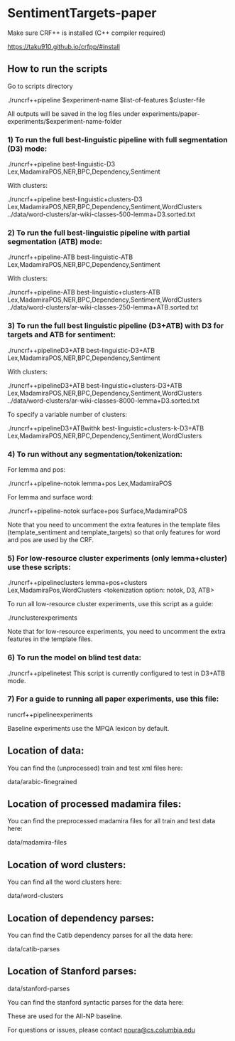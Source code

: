 # SentimentTargets-paper

Make sure CRF++ is installed (C++ compiler required)

https://taku910.github.io/crfpp/#install


## How to run the scripts

Go to scripts directory

./runcrf++pipeline $experiment-name $list-of-features $cluster-file

All outputs will be saved in the log files under experiments/paper-experiments/$experiment-name-folder


### 1) To run the full best-linguistic pipeline with full segmentation (D3) mode:

./runcrf++pipeline best-linguistic-D3 Lex,MadamiraPOS,NER,BPC,Dependency,Sentiment

With clusters:

./runcrf++pipeline best-linguistic+clusters-D3 Lex,MadamiraPOS,NER,BPC,Dependency,Sentiment,WordClusters ../data/word-clusters/ar-wiki-classes-500-lemma+D3.sorted.txt 


### 2) To run the full best-linguistic pipeline with partial segmentation (ATB) mode:

./runcrf++pipeline-ATB best-linguistic-ATB Lex,MadamiraPOS,NER,BPC,Dependency,Sentiment 

With clusters:

./runcrf++pipeline-ATB best-linguistic+clusters-ATB Lex,MadamiraPOS,NER,BPC,Dependency,Sentiment,WordClusters ../data/word-clusters/ar-wiki-classes-250-lemma+ATB.sorted.txt


### 3)  To run the full best linguistic pipeline (D3+ATB) with  D3 for targets and ATB for sentiment:

./runcrf++pipelineD3+ATB best-linguistic-D3+ATB Lex,MadamiraPOS,NER,BPC,Dependency,Sentiment 


With clusters:

./runcrf++pipelineD3+ATB best-linguistic+clusters-D3+ATB Lex,MadamiraPOS,NER,BPC,Dependency,Sentiment,WordClusters ../data/word-clusters/ar-wiki-classes-8000-lemma+D3.sorted.txt

To specify a variable number of clusters:

./runcrf++pipelineD3+ATBwithk best-linguistic+clusters-k-D3+ATB Lex,MadamiraPOS,NER,BPC,Dependency,Sentiment,WordClusters

### 4) To run without any segmentation/tokenization:

For lemma and pos:

./runcrf++pipeline-notok lemma+pos Lex,MadamiraPOS

For lemma and surface word:

./runcrf++pipeline-notok surface+pos Surface,MadamiraPOS

Note that you need to uncomment the extra features in the template files (template_sentiment and template_targets) so that only features for word and pos are used by the CRF.

### 5) For low-resource cluster experiments (only lemma+cluster) use these scripts:

./runcrf++pipelineclusters lemma+pos+clusters Lex,MadamiraPos,WordClusters <cluster file> <k> <tokenization option: notok, D3, ATB>

To run all low-resource cluster experiments, use this script as a guide:

./runclusterexperiments

Note that for low-resource experiments, you need to uncomment the extra features in the template files.

### 6) To run the model on blind test data:

./runcrf++pipelinetest <experiment-name> <feature list> <cluster file>
This script is currently configured to test in D3+ATB mode. 

### 7) For a guide to running all paper experiments, use this file:

runcrf++pipelineexperiments

Baseline experiments use the MPQA lexicon by default. 

## Location of data:

You can find the (unprocessed) train and test xml files here:

data/arabic-finegrained

## Location of processed madamira files:

You can find the preprocessed madamira files for all train and test data here:

data/madamira-files

## Location of word clusters:

You can find all the word clusters here:

data/word-clusters

## Location of dependency parses:

You can find the Catib dependency parses for all the data here:

data/catib-parses

## Location of Stanford parses:

data/stanford-parses

You can find the stanford syntactic parses for the data here:

These are used for the All-NP baseline.



For questions or issues, please contact noura@cs.columbia.edu
